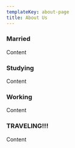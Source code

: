 ```yaml
---
templateKey: about-page
title: About Us
---
```

### Married

Content

### Studying

Content

### Working

Content

### TRAVELING!!!

Content
